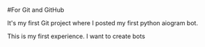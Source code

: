 #For Git and GitHub

It's my first Git project where I posted my first python aiogram bot.

This is my first experience.
I want to create bots
